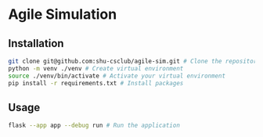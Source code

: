 # Agile Simulation

## Installation

```bash
git clone git@github.com:shu-csclub/agile-sim.git # Clone the repository
python -m venv ./venv # Create virtual environment
source ./venv/bin/activate # Activate your virtual environment
pip install -r requirements.txt # Install packages
```

## Usage

```bash
flask --app app --debug run # Run the application
```